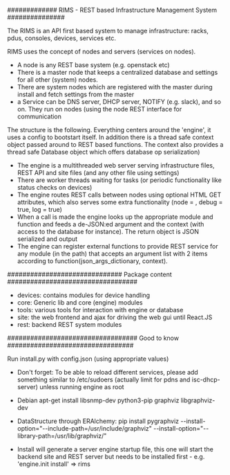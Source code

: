 ############# RIMS - REST based Infrastructure Management System ###############

The RIMS is an API first based system to manage infrastructure: racks, pdus, consoles, devices, services etc.

RIMS uses the concept of nodes and servers (services on nodes).
- A node is any REST base system (e.g. openstack etc)
- There is a master node that keeps a centralized database and settings for all other (system) nodes.
- There are system nodes which are registered with the master during install and fetch settings from the master
- a Service can be DNS server, DHCP server, NOTIFY (e.g. slack), and so on. They run on nodes (using the node REST interface for communication 

The structure is the following. Everything centers around the 'engine', it uses a config to bootstart itself. In addition there is a thread safe context object passed around to REST based functions. The context also provides a thread safe Database object which offers database op serialization)
- The engine is a multithreaded web server serving infrastructure files, REST API and site files (and any other file using settings)
- There are worker threads waiting for tasks (or periodic functionality like status checks on devices)
- The engine routes REST calls between nodes using optional HTML GET attributes, which also serves some extra functionality (node = <node>, debug = true, log = true)
- When a call is made the engine looks up the appropriate module and function and feeds a de-JSON:ed argument and the context (with access to the database for instance). The return object is JSON serialized and output
- The engine can register external functions to provide REST service for any module (in the path) that accepts an argument list with 2 items according to function(json_args_dictionary, context).

############################## Package content ##################################
- devices: contains modules for device handling 
- core: Generic lib and core (engine) modules
- tools: various tools for interaction with engine or database
- site: the web frontend and ajax for driving the web gui until React.JS
- rest: backend REST system modules

################################## Good to know #################################

Run install.py with config.json (using appropriate values)

- Don't forget:
To be able to reload different services, please add something similar to /etc/sudoers (actually limit for pdns and isc-dhcp-server) unless running engine as root

- Debian
apt-get install libsnmp-dev python3-pip graphviz libgraphviz-dev

- DataStructure through ERAlchemy:
pip install pygraphviz --install-option="--include-path=/usr/include/graphviz" --install-option="--library-path=/usr/lib/graphviz/"

- Install will generate a server engine startup file, this one will start the backend site and REST server but needs to be installed first - e.g. 'engine.init install' => rims
